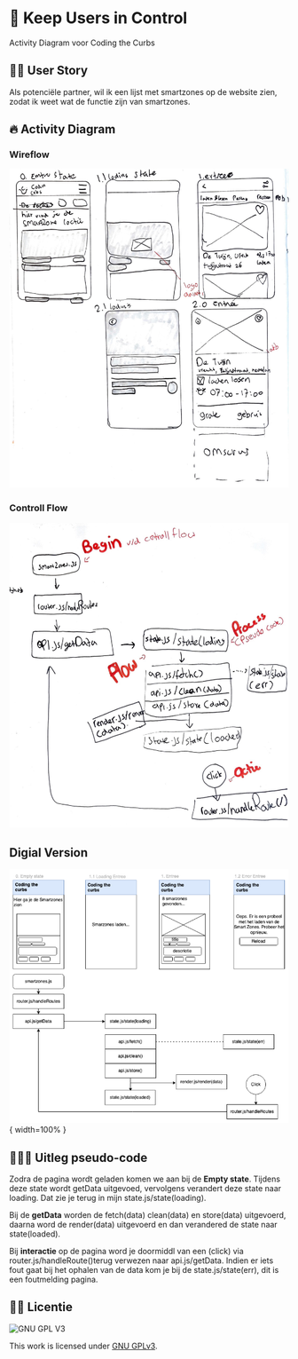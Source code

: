# 👀 Keep Users in Control 
Activity Diagram voor Coding the Curbs

## 👶🏼 User Story
Als potenciële partner, wil ik een lijst met smartzones op de website zien, zodat ik weet wat de functie zijn van smartzones.

## 🔥 Activity Diagram
### Wireflow
![Wireflow](https://github.com/M4TThys123/keep-users-in-control-activity-diagram/blob/main/assets/wirefow.JPG)

### Controll Flow
![Controll Flow](https://github.com/M4TThys123/keep-users-in-control-activity-diagram/blob/main/assets/Activity%20Diagram.JPG)

## Digial Version
![Final Version](https://github.com/M4TThys123/Keep-Users-in-Control-Activity-Diagram/blob/main/assets/Activity%20Diagram.png) { width=100% }


## 👨🏼‍💻 Uitleg pseudo-code 
Zodra de pagina wordt geladen komen we aan bij de **Empty state**. Tijdens deze state wordt getData uitgevoed, vervolgens verandert deze state naar loading. Dat zie je terug in mijn state.js/state(loading). 

Bij de **getData** worden de fetch(data) clean(data) en store(data) uitgevoerd, daarna word de render(data) uitgevoerd en dan verandered de state naar state(loaded). 

Bij **interactie** op de pagina word je doormiddl van een (click) via router.js/handleRoute()terug verwezen naar api.js/getData. Indien er iets fout gaat bij het ophalen van de data kom je bij de state.js/state(err), dit is een foutmelding pagina.

## 🦹‍♂️ Licentie

![GNU GPL V3](https://www.gnu.org/graphics/gplv3-127x51.png)

This work is licensed under [GNU GPLv3](./LICENSE).
